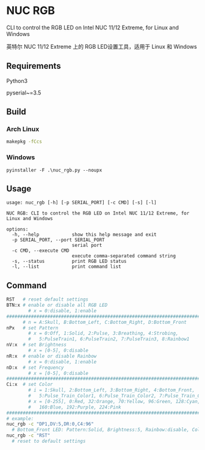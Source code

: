 # NUC RGB

CLI to control the RGB LED on Intel NUC 11/12 Extreme, for Linux and Windows

英特尔 NUC 11/12 Extreme 上的 RGB LED设置工具，适用于 Linux 和 Windows

## Requirements

Python3

pyserial~=3.5

## Build

### Arch Linux

```bash
makepkg -fCcs
```

### Windows

```shell
pyinstaller -F .\nuc_rgb.py --noupx
```

## Usage

```
usage: nuc_rgb [-h] [-p SERIAL_PORT] [-c CMD] [-s] [-l]

NUC RGB: CLI to control the RGB LED on Intel NUC 11/12 Extreme, for Linux and Windows

options:
  -h, --help            show this help message and exit
  -p SERIAL_PORT, --port SERIAL_PORT
                        serial port
  -c CMD, --execute CMD
                        execute comma-separated command string
  -s, --status          print RGB LED status
  -l, --list            print command list
```



## Command

```bash
RST   # reset default settings
BTN:x # enable or disable all RGB LED
        # x = 0:disable, 1:enable
################################################################################
      # n = A:Skull, B:Bottom_Left, C:Bottom_Right, D:Bottom_Front
nPx   # set Pattern
        # x = 0:Off, 1:Solid, 2:Pulse, 3:Breathing, 4:Strobing,
        #   5:PulseTrain1, 6:PulseTrain2, 7:PulseTrain3, 8:Rainbow1
nV:x  # set Brightness
        # x = [0-5], 0:disable
nR:x  # enable or disable Rainbow
        # x = 0:disable, 1:enable
nD:x  # set Frequency
        # x = [0-5], 0:disable
################################################################################
Ci:x  # set Color
        # i = 1:Skull, 2:Bottom_Left, 3:Bottom_Right, 4:Bottom_Front,
        #   5:Pulse_Train_Color1, 6:Pulse_Train_Color2, 7:Pulse_Train_Color3
        # x = [0-255], 0:Red, 32:Orange, 70:Yellow, 96:Green, 128:Cyan,
        #   160:Blue, 192:Purple, 224:Pink
################################################################################
# example:
nuc_rgb -c "DP1,DV:5,DR:0,C4:96"
  # Bottom_Front LED: Pattern:Solid, Brightness:5, Rainbow:disable, Color:Green
nuc_rgb -c "RST"
  # reset to default settings
```

